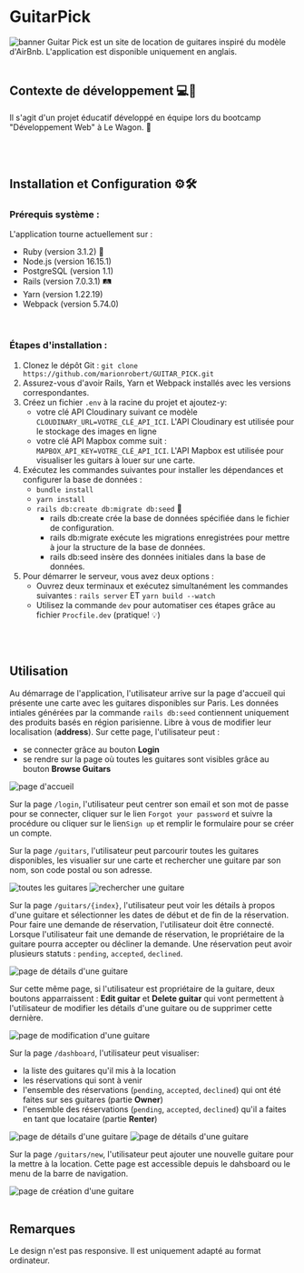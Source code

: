 # GuitarPick
<img src="/app/assets/images/screenshots/banner.png" alt="banner">
Guitar Pick est un site de location de guitares inspiré du modèle d'AirBnb. L'application est disponible uniquement en anglais.

<br/>
<br/>

## Contexte de développement 💻🤝
Il s'agit d'un projet éducatif développé en équipe lors du bootcamp "Développement Web" à Le Wagon. 🚋

<br/>
<br/>

## Installation et Configuration ⚙️🛠️

### Prérequis système :
L'application tourne actuellement sur :
- Ruby (version 3.1.2) 💎
- Node.js (version 16.15.1)
- PostgreSQL (version 1.1)
- Rails (version 7.0.3.1) 🛤️
- Yarn (version 1.22.19)
- Webpack (version 5.74.0)

<br/>

### Étapes d'installation :
1. Clonez le dépôt Git : `git clone https://github.com/marionrobert/GUITAR_PICK.git`
2. Assurez-vous d'avoir Rails, Yarn et Webpack installés avec les versions correspondantes.
3. Créez un fichier `.env` à la racine du projet et ajoutez-y:
   - votre clé API Cloudinary suivant ce modèle `CLOUDINARY_URL=VOTRE_CLÉ_API_ICI`. L'API Cloudinary est utilisée pour le stockage des images en ligne
   - votre clé API Mapbox comme suit : `MAPBOX_API_KEY=VOTRE_CLÉ_API_ICI`. L'API Mapbox est utilisée pour visualiser les guitars à louer sur une carte.
5. Exécutez les commandes suivantes pour installer les dépendances et configurer la base de données :
   - `bundle install`
   - `yarn install`
   - `rails db:create db:migrate db:seed` 🌱
      - rails db:create crée la base de données spécifiée dans le fichier de configuration.
      - rails db:migrate exécute les migrations enregistrées pour mettre à jour la structure de la base de données.
      - rails db:seed insère des données initiales dans la base de données.
6. Pour démarrer le serveur, vous avez deux options :
   - Ouvrez deux terminaux et exécutez simultanément les commandes suivantes : `rails server` ET `yarn build --watch`
   - Utilisez la commande `dev` pour automatiser ces étapes grâce au fichier `Procfile.dev` (pratique!  :bulb:)

<br/>
<br/>


## Utilisation

Au démarrage de l'application, l'utilisateur arrive sur la page d'accueil qui présente une carte avec les guitares disponibles sur Paris. Les données intiales générées par la commande `rails db:seed` contiennent uniquement des produits basés en région parisienne. Libre à vous de modifier leur localisation (**address**).
Sur cette page, l'utilisateur peut :
- se connecter grâce au bouton **Login**
- se rendre sur la page où toutes les guitares sont visibles grâce au bouton **Browse Guitars**

<img src="/app/assets/images/screenshots/homePage.png" alt="page d'accueil">

<br/>

Sur la page `/login`, l'utilisateur peut centrer son email et son mot de passe pour se connecter, cliquer sur le lien `Forgot your password` et suivre la procédure ou cliquer sur le lien`Sign up` et remplir le formulaire pour se créer un compte.

Sur la page `/guitars`, l'utilisateur peut parcourir toutes les guitares disponibles, les visualier sur une carte et rechercher une guitare par son nom, son code postal ou son adresse.

<img src="/app/assets/images/screenshots/allGuitars.png" alt="toutes les guitares">
<img src="/app/assets/images/screenshots/searchGuitars.png" alt="rechercher une guitare">

<br/>

Sur la page `/guitars/{index}`, l'utilisateur peut voir les détails à propos d'une guitare et sélectionner les dates de début et de fin de la réservation. Pour faire une demande de réservation, l'utilisateur doit être connecté. Lorsque l'utilisateur fait une demande de réservation, le propriétaire de la guitare pourra accepter ou décliner la demande. Une réservation peut avoir plusieurs statuts : `pending`, `accepted`, `declined`.

<img src="/app/assets/images/screenshots/guitarDetails.png" alt="page de détails d'une guitare">

<br/>

Sur cette même page, si l'utilisateur est propriétaire de la guitare, deux boutons apparraissent : **Edit guitar** et **Delete guitar** qui vont permettent à l'utilisateur de modifier les détails d'une guitare ou de supprimer cette dernière.

<img src="/app/assets/images/screenshots/editGuitar.png" alt="page de modification d'une guitare">

<br/>

Sur la page `/dashboard`, l'utilisateur peut visualiser:
- la liste des guitares qu'il mis à la location
- les réservations qui sont à venir
- l'ensemble des réservations (`pending`, `accepted`, `declined`) qui ont été faites sur ses guitares (partie **Owner**)
- l'ensemble des réservations (`pending`, `accepted`, `declined`) qu'il a faites en tant que locataire (partie **Renter**)

<img src="/app/assets/images/screenshots/dashboard.png" alt="page de détails d'une guitare">
<img src="/app/assets/images/screenshots/dashboard2.png" alt="page de détails d'une guitare">


<br/>

Sur la page `/guitars/new`, l'utilisateur peut ajouter une nouvelle guitare pour la mettre à la location. Cette page est accessible depuis le dahsboard ou le menu de la barre de navigation.

<img src="/app/assets/images/screenshots/addGuitar.png" alt="page de création d'une guitare">

<br/>
<br/>

## Remarques
Le design n'est pas responsive. Il est uniquement adapté au format ordinateur.
